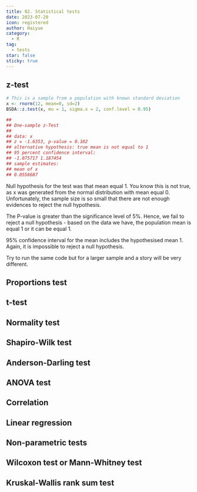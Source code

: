 ```yaml
---
title: 02. Statistical tests
date: 2023-07-20
icon: registered
author: Haiyue
category:
  - R
tag:
  - tests
star: false
sticky: true
---
```


## z-test
``` R
# This is a sample from a population with known standard deviation
x <- rnorm(12, mean=0, sd=2)
BSDA::z.test(x, mu = 1, sigma.x = 2, conf.level = 0.95)

##
## One-sample z-Test
##
## data: x
## z = -1.6353, p-value = 0.102
## alternative hypothesis: true mean is not equal to 1
## 95 percent confidence interval:
## -1.075717 1.187454
## sample estimates:
## mean of x
## 0.0558687
```
Null hypothesis for the test was that mean equal 1. You know this is not true, as x was generated from the normal distribution with mean equal 0. Unfortunately, the sample size is so small that there are not enough evidences to reject the null hypothesis.

The P-value is greater than the significance level of 5%. Hence, we fail to reject a null hypothesis - based on the data we have, the population mean is equal 1 or it can be equal 1.

95% confidence interval for the mean includes the hypothesised mean 1. Again, it is impossible to reject a null hypothesis.

Try to run the same code but for a larger sample and a story will be very different.
## Proportions test
## t-test
## Normality test
## Shapiro-Wilk test
## Anderson-Darling test
## ANOVA test
## Correlation
## Linear regression
## Non-parametric tests
## Wilcoxon test or Mann-Whitney test
## Kruskal-Wallis rank sum test